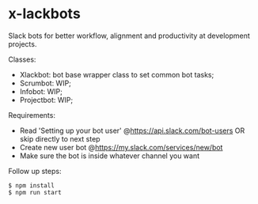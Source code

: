 # x-lackbots
Slack bots for better workflow, alignment and productivity at development projects.

Classes:
- Xlackbot: bot base wrapper class to set common bot tasks;
- Scrumbot: WIP;
- Infobot: WIP;
- Projectbot: WIP;

Requirements:
- Read 'Setting up your bot user' @https://api.slack.com/bot-users OR skip directly to next step
- Create new user bot @https://my.slack.com/services/new/bot
- Make sure the bot is inside whatever channel you want

Follow up steps:
```
$ npm install
$ npm run start
```
